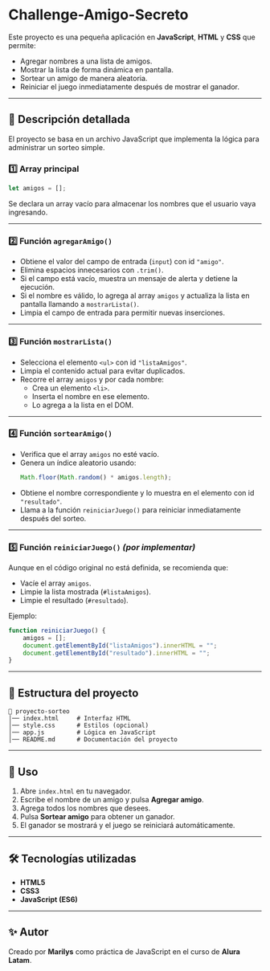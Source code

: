 # Challenge-Amigo-Secreto
Este proyecto es una pequeña aplicación en **JavaScript**, **HTML** y **CSS** que permite:

- Agregar nombres a una lista de amigos.
- Mostrar la lista de forma dinámica en pantalla.
- Sortear un amigo de manera aleatoria.
- Reiniciar el juego inmediatamente después de mostrar el ganador.

---

## 📖 Descripción detallada

El proyecto se basa en un archivo JavaScript que implementa la lógica para administrar un sorteo simple.  

### 1️⃣ Array principal
```javascript
let amigos = [];
```
Se declara un array vacío para almacenar los nombres que el usuario vaya ingresando.

---

### 2️⃣ Función `agregarAmigo()`
- Obtiene el valor del campo de entrada (`input`) con id `"amigo"`.
- Elimina espacios innecesarios con `.trim()`.
- Si el campo está vacío, muestra un mensaje de alerta y detiene la ejecución.
- Si el nombre es válido, lo agrega al array `amigos` y actualiza la lista en pantalla llamando a `mostrarLista()`.
- Limpia el campo de entrada para permitir nuevas inserciones.

---

### 3️⃣ Función `mostrarLista()`
- Selecciona el elemento `<ul>` con id `"listaAmigos"`.
- Limpia el contenido actual para evitar duplicados.
- Recorre el array `amigos` y por cada nombre:
  - Crea un elemento `<li>`.
  - Inserta el nombre en ese elemento.
  - Lo agrega a la lista en el DOM.

---

### 4️⃣ Función `sortearAmigo()`
- Verifica que el array `amigos` no esté vacío.
- Genera un índice aleatorio usando:
  ```javascript
  Math.floor(Math.random() * amigos.length);
  ```
- Obtiene el nombre correspondiente y lo muestra en el elemento con id `"resultado"`.
- Llama a la función `reiniciarJuego()` para reiniciar inmediatamente después del sorteo.

---

### 5️⃣ Función `reiniciarJuego()` *(por implementar)*
Aunque en el código original no está definida, se recomienda que:
- Vacíe el array `amigos`.
- Limpie la lista mostrada (`#listaAmigos`).
- Limpie el resultado (`#resultado`).

Ejemplo:
```javascript
function reiniciarJuego() {
    amigos = [];
    document.getElementById("listaAmigos").innerHTML = "";
    document.getElementById("resultado").innerHTML = "";
}
```

---

## 📂 Estructura del proyecto
```
📁 proyecto-sorteo
│── index.html     # Interfaz HTML
│── style.css      # Estilos (opcional)
│── app.js         # Lógica en JavaScript
│── README.md      # Documentación del proyecto
```

---

## 🚀 Uso
1. Abre `index.html` en tu navegador.
2. Escribe el nombre de un amigo y pulsa **Agregar amigo**.
3. Agrega todos los nombres que desees.
4. Pulsa **Sortear amigo** para obtener un ganador.
5. El ganador se mostrará y el juego se reiniciará automáticamente.

---

## 🛠 Tecnologías utilizadas
- **HTML5**
- **CSS3**
- **JavaScript (ES6)**

---

## ✨ Autor
Creado por **Marilys** como práctica de JavaScript en el curso de **Alura Latam**.
